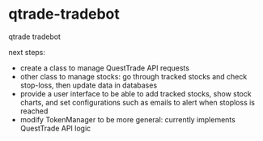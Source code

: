 # qtrade-tradebot
qtrade tradebot



next steps:
- create a class to manage QuestTrade API requests
- other class to manage stocks: go through tracked stocks and check stop-loss, then update data in databases
- provide a user interface to be able to add tracked stocks, show stock charts, and set configurations such as emails to alert when stoploss is reached
- modify TokenManager to be more general: currently implements QuestTrade API logic 